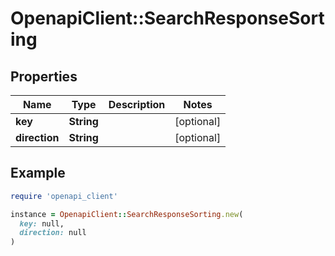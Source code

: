 # OpenapiClient::SearchResponseSorting

## Properties

| Name | Type | Description | Notes |
| ---- | ---- | ----------- | ----- |
| **key** | **String** |  | [optional] |
| **direction** | **String** |  | [optional] |

## Example

```ruby
require 'openapi_client'

instance = OpenapiClient::SearchResponseSorting.new(
  key: null,
  direction: null
)
```

